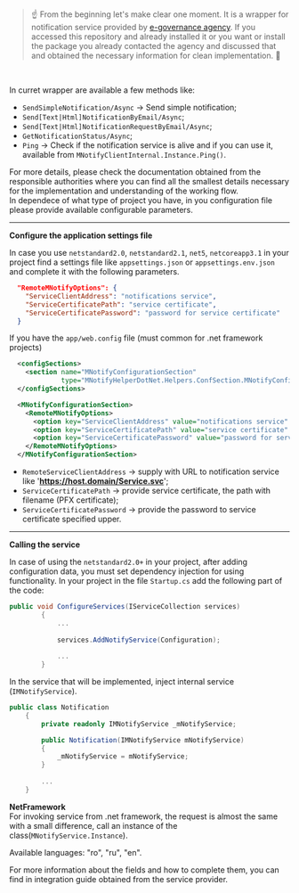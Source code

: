 > :point_up: From the beginning let's make clear one moment. It is a wrapper for notification service provided by [e-governance agency](https://egov.md/). If you accessed this repository and already installed it or you want or install the package you already contacted the agency and discussed that and obtained the necessary information for clean implementation. :muscle:

<br/>

In curret wrapper are available a few methods like:
* `SendSimpleNotification/Async` -> Send simple notification;
* `Send[Text|Html]NotificationByEmail/Async`;
* `Send[Text|Html]NotificationRequestByEmail/Async`;
* `GetNotificationStatus/Async`;
* `Ping` -> Check if the notification service is alive and if you can use it, available from `MNotifyClientInternal.Instance.Ping()`.

For more details, please check the documentation obtained from the responsible authorities where you can find all the smallest details necessary for the implementation and understanding of the working flow.
<br/>
In dependece of what type of project you have, in you configuration file please provide available configurable parameters.<br/>

<hr/>

**Configure the application settings file**

In case you use `netstandard2.0`, `netstandard2.1`, `net5`, `netcoreapp3.1` in your project find a settings file like `appsettings.json` or `appsettings.env.json` and complete it with the following parameters.
```json
  "RemoteMNotifyOptions": {
    "ServiceClientAddress": "notifications service",
    "ServiceCertificatePath": "service certificate",
    "ServiceCertificatePassword": "password for service certificate"
  }
```

If you have the `app/web.config` file (must common for .net framework projects)
```xml
  <configSections>
    <section name="MNotifyConfigurationSection"
             type="MNotifyHelperDotNet.Helpers.ConfSection.MNotifyConfigurationSection,MNotifyHelperDotNet" />
  </configSections>

  <MNotifyConfigurationSection>
    <RemoteMNotifyOptions>
      <option key="ServiceClientAddress" value="notifications service" />
      <option key="ServiceCertificatePath" value="service certificate" />
      <option key="ServiceCertificatePassword" value="password for service certificate" />
    </RemoteMNotifyOptions>
  </MNotifyConfigurationSection>
```

* `RemoteServiceClientAddress` -> supply with URL to notification service like '<b>https://host.domain/Service.svc</b>';
* `ServiceCertificatePath` -> provide service certificate, the path with filename (PFX certificate);
* `ServiceCertificatePassword` -> provide the password to service certificate specified upper.

<hr/>

**Calling the service**

In case of using the `netstandard2.0+` in your project, after adding configuration data, you must set dependency injection for using functionality. In your project in the file `Startup.cs` add the following part of the code:
```csharp
public void ConfigureServices(IServiceCollection services)
        {
            ...
            
            services.AddNotifyService(Configuration);
            
            ...
        }
```

In the service that will be implemented, inject internal service (`IMNotifyService`).
```csharp
public class Notification
    {
        private readonly IMNotifyService _mNotifyService;

        public Notification(IMNotifyService mNotifyService)
        {
            _mNotifyService = mNotifyService;
        }
        
        ...
    }
```

**NetFramework** <br/>
For invoking service from .net framework, the request is almost the same with a small difference, call an instance of the class(`MNotifyService.Instance`).

Available languages: "ro", "ru", "en". <br/>

For more information about the fields and how to complete them, you can find in integration guide obtained from the service provider.




